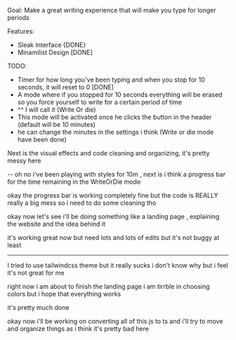 Goal: Make a great writing experience that will make you type for longer periods

Features: 
- Sleak Interface {DONE}
- Minamilist Design [DONE]

TODO:
- Timer for how long you've been typing and when you stop for 10 seconds, it will reset to 0 [DONE]
- A mode where if you stopped for 10 seconds everything will be erased so you force yourself to write for a certain period of time
- ^^ I will call it (Write Or die)
- This mode will be activated once he clicks the button in the header (default will be 10 minutes)
- he can change the minutes in the settings i think
(Write or die mode have been done)

Next is the visual effects and code cleaning and organizing, it's pretty messy here 


-- oh no i've been playing with styles for 10m , next is i think a progress bar for the time remaining in the WriteOrDie mode

okay the progress bar is working completely fine but the code is REALLY really a big mess so i need to do some cleaning tho

okay now let's see i'll be doing something like a landing page , explaining the website and the idea behind it 

it's working great now but need lots and lots of edits but it's not buggy at least

---
I tried to use tailwindcss theme but it really sucks i don't know why but i feel it's not great for me

right now i am about to finish the landing page
i am tirrble in  choosing colors but i hope that everything works

it's pretty much done

okay now i'll be working on converting all of this js to ts and i'll try to move and organize things as i think it's pretty bad here

